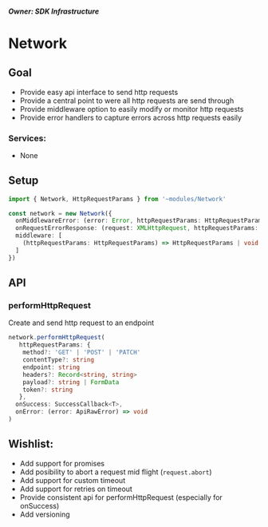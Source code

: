 ##### **_Owner: SDK Infrastructure_**

# Network

## Goal

- Provide easy api interface to send http requests
- Provide a central point to were all http requests are send through
- Provide middleware option to easily modify or monitor http requests
- Provide error handlers to capture errors across http requests easily

### Services:

- None

## Setup

```ts
import { Network, HttpRequestParams } from '~modules/Network'

const network = new Network({
  onMiddlewareError: (error: Error, httpRequestParams: HttpRequestParams) => void
  onRequestErrorResponse: (request: XMLHttpRequest, httpRequestParams: HttpRequestParams) => void
  middleware: [
    (httpRequestParams: HttpRequestParams) => HttpRequestParams | void
  ]
})
```

## API

### performHttpRequest

Create and send http request to an endpoint

```ts
network.performHttpRequest(
   httpRequestParams: {
    method?: 'GET' | 'POST' | 'PATCH'
    contentType?: string
    endpoint: string
    headers?: Record<string, string>
    payload?: string | FormData
    token?: string
   },
  onSuccess: SuccessCallback<T>,
  onError: (error: ApiRawError) => void
)
```

## Wishlist:

- Add support for promises
- Add posibility to abort a request mid flight (`request.abort`)
- Add support for custom timeout
- Add support for retries on timeout
- Provide consistent api for performHttpRequest (especially for onSuccess)
- Add versioning
